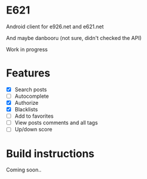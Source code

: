 # E621
Android client for e926.net and e621.net

And maybe danbooru (not sure, didn't checked the API)

Work in progress

# Features

- [x] Search posts
- [ ] Autocomplete 
- [x] Authorize
- [x] Blacklists
- [ ] Add to favorites
- [ ] View posts comments and all tags
- [ ] Up/down score

# Build instructions

Coming soon..
